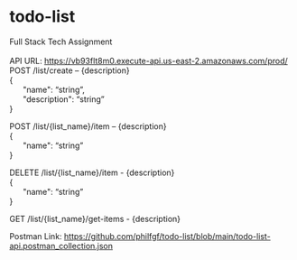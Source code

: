 # todo-list
Full Stack Tech Assignment <br />
<br />
API URL: https://vb93flt8m0.execute-api.us-east-2.amazonaws.com/prod/ <br />
POST /list/create – {description} <br />
 { <br />
&nbsp;&nbsp;&nbsp;&nbsp;&nbsp; "name": “string”, <br />
&nbsp;&nbsp;&nbsp;&nbsp;&nbsp; "description": “string” <br />
 } <br />

POST /list/{list_name}/item – {description} <br />
{ <br />
&nbsp;&nbsp;&nbsp;&nbsp;&nbsp; "name": “string”  <br />
} <br />

DELETE /list/{list_name}/item - {description} <br />
{ <br />
&nbsp;&nbsp;&nbsp;&nbsp;&nbsp; "name": “string” <br />
} <br />

GET /list/{list_name}/get-items - {description} <br />

Postman Link: https://github.com/philfgf/todo-list/blob/main/todo-list-api.postman_collection.json <br />

